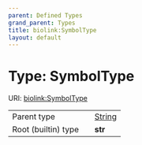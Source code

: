 ```yaml
---
parent: Defined Types
grand_parent: Types
title: biolink:SymbolType
layout: default
---
```


# Type: SymbolType




URI: [biolink:SymbolType](https://w3id.org/biolink/SymbolType)

|  |  |  |
| --- | --- | --- |
| Parent type | | [String](types/String.md) |
| Root (builtin) type | | **str** |
